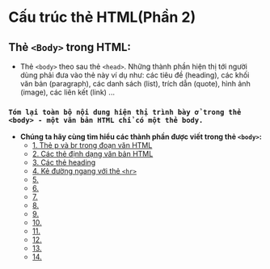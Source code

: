 # Cấu trúc thẻ HTML(Phần 2)
## Thẻ `<Body>` trong HTML:  
- Thẻ `<body>` theo sau thẻ `<head>`. Những thành phần hiện thị tới người dùng phải đưa vào thẻ này ví dụ như: các tiêu đề (heading), các khối văn bản (paragraph), các danh sách (list), trích dẫn (quote), hình ảnh (image), các liên kết (link) ... 
### `Tóm lại toàn bộ nội dung hiện thị trình bày ở trong thẻ <body> - một văn bản HTML chỉ có một thẻ body.`  
- **Chúng ta hãy cùng tìm hiểu các thành phần được viết trong thẻ `<body>`:**  
  - [1. Thẻ p và br trong đoạn văn HTML](https://github.com/huynhdn147/How-to-learn-HTML/blob/master/HTML/HeaderHTML.md)  
  - [2. Các thẻ định dạng văn bản HTML](https://github.com/huynhdn147/How-to-learn-HTML/blob/master/HTML/HeaderHTML.md)  
  - [3. Các thẻ heading](https://github.com/huynhdn147/How-to-learn-HTML/blob/master/HTML/HeaderHTML.md)  
  - [4. Kẻ đường ngang với thẻ `<hr>`](https://github.com/huynhdn147/How-to-learn-HTML/blob/master/HTML/HeaderHTML.md)  
  - [5. ](https://github.com/huynhdn147/How-to-learn-HTML/blob/master/HTML/HeaderHTML.md)  
  - [6. ](https://github.com/huynhdn147/How-to-learn-HTML/blob/master/HTML/HeaderHTML.md)  
  - [7. ](https://github.com/huynhdn147/How-to-learn-HTML/blob/master/HTML/HeaderHTML.md)  
  - [8. ](https://github.com/huynhdn147/How-to-learn-HTML/blob/master/HTML/HeaderHTML.md)  
  - [9. ](https://github.com/huynhdn147/How-to-learn-HTML/blob/master/HTML/HeaderHTML.md)  
  - [10. ](https://github.com/huynhdn147/How-to-learn-HTML/blob/master/HTML/HeaderHTML.md)  
  - [11. ](https://github.com/huynhdn147/How-to-learn-HTML/blob/master/HTML/HeaderHTML.md)  
  - [12. ](https://github.com/huynhdn147/How-to-learn-HTML/blob/master/HTML/HeaderHTML.md)  
  - [13. ](https://github.com/huynhdn147/How-to-learn-HTML/blob/master/HTML/HeaderHTML.md)  
  - [14. ](https://github.com/huynhdn147/How-to-learn-HTML/blob/master/HTML/HeaderHTML.md)  
